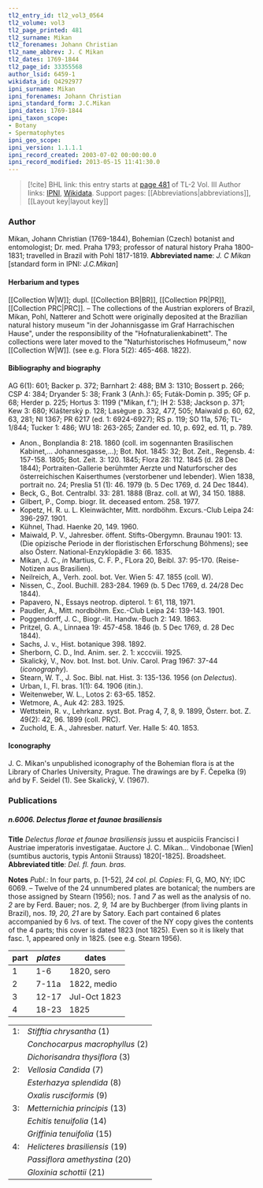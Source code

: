 ```yaml
---
tl2_entry_id: tl2_vol3_0564
tl2_volume: vol3
tl2_page_printed: 481
tl2_surname: Mikan
tl2_forenames: Johann Christian
tl2_name_abbrev: J. C Mikan
tl2_dates: 1769-1844
tl2_page_id: 33355568
author_lsid: 6459-1
wikidata_id: Q4292977
ipni_surname: Mikan
ipni_forenames: Johann Christian
ipni_standard_form: J.C.Mikan
ipni_dates: 1769-1844
ipni_taxon_scope: 
- Botany
- Spermatophytes
ipni_geo_scope: 
ipni_version: 1.1.1.1
ipni_record_created: 2003-07-02 00:00:00.0
ipni_record_modified: 2013-05-15 11:41:30.0
---
```


> [!cite] BHL link: this entry starts at [page 481](https://www.biodiversitylibrary.org/page/33355568) of TL-2 Vol. III
> Author links: [IPNI](https://www.ipni.org/a/6459-1), [Wikidata](https://www.wikidata.org/wiki/Q4292977). Support pages: [[Abbreviations|abbreviations]], [[Layout key|layout key]]

### Author

Mikan, Johann Christian (1769-1844), Bohemian (Czech) botanist and entomologist; Dr. med. Praha 1793; professor of natural history Praha 1800-1831; travelled in Brazil with Pohl 1817-1819. 
**Abbreviated name**: *J. C Mikan* \[standard form in IPNI: *J.C.Mikan*\]

#### Herbarium and types

[[Collection W|W]]; dupl. [[Collection BR|BR]], [[Collection PR|PR]], [[Collection PRC|PRC]]. – The collections of the Austrian explorers of Brazil, Mikan, Pohl, Natterer and Schott were originally deposited at the Brazilian natural history museum "in der Johannisgasse im Graf Harrachischen Hause", under the responsibility of the "Hofnaturalienkabinett". The collections were later moved to the "Naturhistorisches Hofmuseum," now [[Collection W|W]]. (see e.g. Flora 5(2): 465-468. 1822).

#### Bibliography and biography

AG 6(1): 601; Backer p. 372; Barnhart 2: 488; BM 3: 1310; Bossert p. 266; CSP 4: 384; Dryander 5: 38; Frank 3 (Anh.): 65; Futák-Domin p. 395; GF p. 68; Herder p. 225; Hortus 3: 1199 ("Mikan, f."); IH 2: 538; Jackson p. 371; Kew 3: 680; Klášterský p. 128; Lasègue p. 332, 477, 505; Maiwald p. 60, 62, 63, 281; NI 1367; PR 6217 (ed. 1: 6924-6927); RS p. 119; SO 11a, 576; TL-1/844; Tucker 1: 486; WU 18: 263-265; Zander ed. 10, p. 692, ed. 11, p. 789.
- Anon., Bonplandia 8: 218. 1860 (coll. im sogennanten Brasilischen Kabinet,... Johannesgasse,...); Bot. Not. 1845: 32; Bot. Zeit., Regensb. 4: 157-158. 1805; Bot. Zeit. 3: 120. 1845; Flora 28: 112. 1845 (d. 28 Dec 1844); Portraiten-Gallerie berühmter Aerzte und Naturforscher des österreichischen Kaiserthumes (verstorbener und lebender). Wien 1838, portrait no. 24; Preslia 51 (1): 46. 1979 (b. 5 Dec 1769, d. 24 Dec 1844).
- Beck, G., Bot. Centralbl. 33: 281. 1888 (Braz. coll. at W), 34 150. 1888.
- Gilbert, P., Comp. biogr. lit. deceased entom. 258. 1977.
- Kopetz, H. R. u. L. Kleinwächter, Mitt. nordböhm. Excurs.-Club Leipa 24: 396-297. 1901.
- Kühnel, Thad. Haenke 20, 149. 1960.
- Maiwald, P. V., Jahresber. öffent. Stifts-Obergymn. Braunau 1901: 13. (Die opizische Periode in der floristischen Erforschung Böhmens); see also Österr. National-Enzyklopädie 3: 66. 1835.
- Mikan, J. C., *in* Martius, C. F. P., FLora 20, Beibl. 37: 95-170. (Reise-Notizen aus Brasilien).
- Neilreich, A., Verh. zool. bot. Ver. Wien 5: 47. 1855 (coll. W).
- Nissen, C., Zool. Buchill. 283-284. 1969 (b. 5 Dec 1769, d. 24/28 Dec 1844).
- Papavero, N., Essays neotrop. dipterol. 1: 61, 118, 1971.
- Paudler, A., Mitt. nordböhm. Exc.-Club Leipa 24: 139-143. 1901.
- Poggendorff, J. C., Biogr.-lit. Handw.-Buch 2: 149. 1863.
- Pritzel, G. A., Linnaea 19: 457-458. 1846 (b. 5 Dec 1769, d. 28 Dec 1844).
- Sachs, J. v., Hist. botanique 398. 1892.
- Sherborn, C. D., Ind. Anim. ser. 2. 1: xcccviii. 1925.
- Skalický, V., Nov. bot. Inst. bot. Univ. Carol. Prag 1967: 37-44 (*iconography*).
- Stearn, W. T., J. Soc. Bibl. nat. Hist. 3: 135-136. 1956 (on *Delectus*).
- Urban, I., Fl. bras. 1(1): 64. 1906 (itin.).
- Weitenweber, W. L., Lotos 2: 63-65. 1852.
- Wetmore, A., Auk 42: 283. 1925.
- Wettstein, R. v., Lehrkanz. syst. Bot. Prag 4, 7, 8, 9. 1899, Österr. bot. Z. 49(2): 42, 96. 1899 (coll. PRC).
- Zuchold, E. A., Jahresber. naturf. Ver. Halle 5: 40. 1853.

#### Iconography

J. C. Mikan's unpublished iconography of the Bohemian flora is at the Library of Charles University, Prague. The drawings are by F. Čepelka (9) ańd by F. Seidel (1). See Skalický, V. (1967).

### Publications

##### n.6006. Delectus florae et faunae brasiliensis

**Title**
*Delectus florae et faunae brasiliensis* jussu et auspiciis Francisci I Austriae imperatoris investigatae. Auctore J. C. Mikan... Vindobonae \[Wien\] (sumtibus auctoris, typis Antonii Strauss) 1820\[-1825\]. Broadsheet.
**Abbreviated title**: *Del. fl. faun. bras.*

**Notes**
*Publ*.: In four parts, p. \[1-52\], *24 col. pl. Copies*: FI, G, MO, NY; IDC 6069. – Twelve of the 24 unnumbered plates are botanical; the numbers are those assigned by Stearn (1956); nos. *1* and *7* as well as the analysis of no. *2* are by Ferd. Bauer; nos. *2, 9, 14* are by Buchberger (from living plants in Brazil), nos. *19, 20, 21* are by Satory. Each part contained 6 plates accompanied by 6 lvs. of text. The cover of the NY copy gives the contents of the 4 parts; this cover is dated 1823 (not 1825). Even so it is likely that fasc. 1, appeared only in 1825. (see e.g. Stearn 1956).

|part	|*plates*	|dates	|
|---	|---	|---	|
|1	|1-6	|1820, sero	
|2	|7-11a	|1822, medio	
|3	|12-17	|Jul-Oct 1823|
|4	|18-23	|1825|

| | |
|---	|---	|
|1:	|*Stifftia chrysantha* (1)	
|	|*Conchocarpus macrophyllus* (2)	
|	|*Dichorisandra thysiflora* (3)	
|2:	|*Vellosia Candida* (7)	
|	|*Esterhazya splendida* (8)	
|	|*Oxalis rusciformis* (9)	
|3:	|*Metternichia principis* (13)
|	|*Echitis tenuifolia* (14)
|	|*Griffinia tenuifolia* (15)|
|4:	|*Helicteres brasiliensis* (19)|
|	|*Passiflora amethystina* (20)|
|	|*Gloxinia schottii* (21)|

